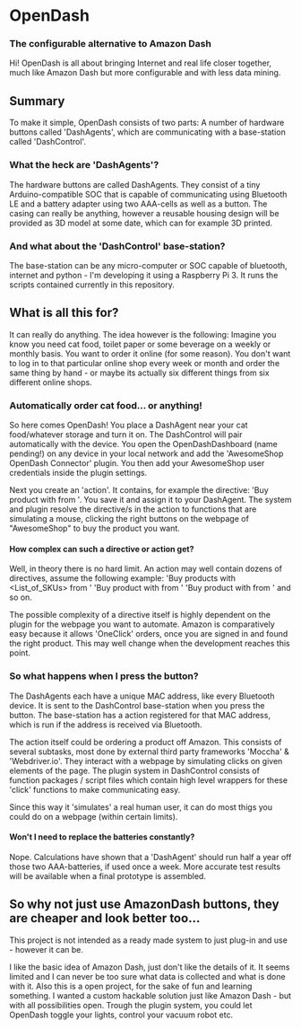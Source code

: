 # OpenDash
### The configurable alternative to Amazon Dash

Hi! OpenDash is all about bringing Internet and real life closer together, much like Amazon Dash but more configurable and with less data mining.

## Summary
To make it simple, OpenDash consists of two parts:
A number of hardware buttons called 'DashAgents', which are communicating with a base-station called 'DashControl'.

### What the heck are 'DashAgents'?
The hardware buttons are called DashAgents. They consist of a tiny Arduino-compatible SOC that is capable of communicating using Bluetooth LE and a battery adapter using two AAA-cells as well as a button. The casing can really be anything, however a reusable housing design will be provided as 3D model at some date, which can for example 3D printed.

### And what about the 'DashControl' base-station?
The base-station can be any micro-computer or SOC capable of bluetooth, internet and python - I'm developing it using a Raspberry Pi 3. It runs the scripts contained currently in this repository.

## What is all this for?
It can really do anything. The idea however is the following:
Imagine you know you need cat food, toilet paper or some beverage on a weekly or monthly basis. You want to order it online (for some reason). You don't want to log in to that particular online shop every week or month and order the same thing by hand - or maybe its actually six different things from six different online shops.

### Automatically order cat food... or anything!
So here comes OpenDash! You place a DashAgent near your cat food/whatever storage and turn it on. The DashControl will pair automatically with the device. You open the OpenDashDashboard (name pending!) on any device in your local network and add the 'AwesomeShop OpenDash Connector' plugin. You then add your AwesomeShop user credentials inside the plugin settings.

Next you create an 'action'. It contains, for example the directive: 'Buy product with <SKU> from <AwesomeShop>'. You save it and assign it to your DashAgent. The system and plugin resolve the directive/s in the action to functions that are simulating a mouse, clicking the right buttons on the webpage of "AwesomeShop" to buy the product you want.

#### How complex can such a directive or action get?
Well, in theory there is no hard limit. An action may well contain dozens of directives, assume the following example:
'Buy products with <List_of_SKUs> from <AwesomeShop>'
'Buy product with <SKU> from <AnotherShop>'
'Buy product with <SKU> from <Amazon>'
and so on.

The possible complexity of a directive itself is highly dependent on the plugin for the webpage you want to automate. Amazon is comparatively easy because it allows 'OneClick' orders, once you are signed in and found the right product. This may well change when the development reaches this point.

### So what happens when I press the button?
The DashAgents each have a unique MAC address, like every Bluetooth device. It is sent to the DashControl base-station when you press the button. The base-station has a action registered for that MAC address, which is run if the address is received via Bluetooth.

The action itself could be ordering a product off Amazon.
This consists of several subtasks, most done by external third party frameworks 'Moccha' & 'Webdriver.io'. They interact with a webpage by simulating clicks on given elements of the page. The plugin system in DashControl consists of function packages / script files which contain high level wrappers for these 'click' functions to make communicating easy.

Since this way it 'simulates' a real human user, it can do most thigs you could do on a webpage (within certain limits).

#### Won't I need to replace the batteries constantly?
Nope. Calculations have shown that a 'DashAgent' should run half a year off those two AAA-batteries, if used once a week. More accurate test results will be available when a final prototype is assembled.

## So why not just use AmazonDash buttons, they are cheaper and look better too...
This project is not intended as a ready made system to just plug-in and use - however it can be.

I like the basic idea of Amazon Dash, just don't like the details of it. It seems limited and I can never be too sure what data is collected and what is done with it.
Also this is a open project, for the sake of fun and learning something. I wanted a custom hackable solution just like Amazon Dash - but with all possibilities open. Trough the plugin system, you could let OpenDash toggle your lights, control your vacuum robot etc.

